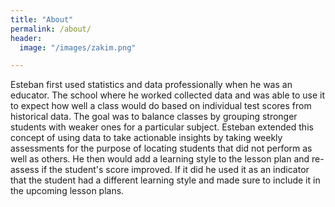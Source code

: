 ```yaml
---
title: "About"
permalink: /about/
header:
  image: "/images/zakim.png"

---
```


  Esteban first used statistics and data professionally when he was an educator. The school where he worked collected data and was able to use it to expect how well a class would do based on individual test scores from historical data. The goal was to balance classes by grouping stronger students with weaker ones for a particular subject. Esteban extended this concept of using data to take actionable insights by taking weekly assessments for the purpose of locating students that did not perform as well as others. He then would add a learning style to the lesson plan and re-assess if the student's score improved. If it did he used it as an indicator that the student had a different learning style and made sure to include it in the upcoming lesson plans. 

